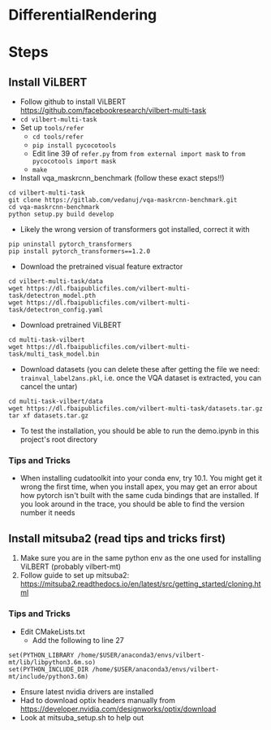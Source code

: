 # DifferentialRendering

# Steps


## Install ViLBERT

- Follow github to install ViLBERT https://github.com/facebookresearch/vilbert-multi-task
- `cd vilbert-multi-task`
- Set up `tools/refer`
    - `cd tools/refer`
    - `pip install pycocotools`
    - Edit line 39 of `refer.py` from 
    `from external import mask`
    to 
    `from pycocotools import mask`
    - `make`
- Install vqa_maskrcnn_benchmark (follow these exact steps!!)

```
cd vilbert-multi-task
git clone https://gitlab.com/vedanuj/vqa-maskrcnn-benchmark.git
cd vqa-maskrcnn-benchmark
python setup.py build develop
```

- Likely the wrong version of transformers got installed, correct it with

```
pip uninstall pytorch_transformers
pip install pytorch_transformers==1.2.0
```
- Download the pretrained visual feature extractor
```
cd vilbert-multi-task/data
wget https://dl.fbaipublicfiles.com/vilbert-multi-task/detectron_model.pth
wget https://dl.fbaipublicfiles.com/vilbert-multi-task/detectron_config.yaml
```

- Download pretrained ViLBERT

```
cd multi-task-vilbert
wget https://dl.fbaipublicfiles.com/vilbert-multi-task/multi_task_model.bin
```


- Download datasets (you can delete these after getting the file we need: `trainval_label2ans.pkl`, i.e. once the VQA dataset is extracted, you can cancel the untar)

```
cd multi-task-vilbert/data
wget https://dl.fbaipublicfiles.com/vilbert-multi-task/datasets.tar.gz
tar xf datasets.tar.gz
```

- To test the installation, you should be able to run the demo.ipynb in this project's root directory


### Tips and Tricks

- When installing cudatoolkit into your conda env, try 10.1. You might get it wrong the first time, when you install apex, you may get an error about how pytorch isn't built with the same cuda bindings that are installed. If you look around in the trace, you should be able to find the version number it needs

## Install mitsuba2 (read tips and tricks first)

1. Make sure you are in the same python env as the one used for installing ViLBERT (probably vilbert-mt)
2. Follow guide to set up mitsuba2: https://mitsuba2.readthedocs.io/en/latest/src/getting_started/cloning.html

### Tips and Tricks

- Edit CMakeLists.txt
    - Add the following to line 27

```
set(PYTHON_LIBRARY /home/$USER/anaconda3/envs/vilbert-mt/lib/libpython3.6m.so)
set(PYTHON_INCLUDE_DIR /home/$USER/anaconda3/envs/vilbert-mt/include/python3.6m)
```

- Ensure latest nvidia drivers are installed
- Had to download optix headers manually from https://developer.nvidia.com/designworks/optix/download
- Look at mitsuba_setup.sh to help out
